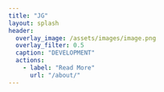 ```yaml
---
title: "JG"
layout: splash
header:
  overlay_image: /assets/images/image.png
  overlay_filter: 0.5
  caption: "DEVELOPMENT"
  actions:
    - label: "Read More"
      url: "/about/"
---
```

